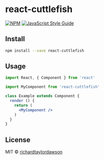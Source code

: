 # react-cuttlefish

> 

[![NPM](https://img.shields.io/npm/v/react-cuttlefish.svg)](https://www.npmjs.com/package/react-cuttlefish) [![JavaScript Style Guide](https://img.shields.io/badge/code_style-standard-brightgreen.svg)](https://standardjs.com)

## Install

```bash
npm install --save react-cuttlefish
```

## Usage

```jsx
import React, { Component } from 'react'

import MyComponent from 'react-cuttlefish'

class Example extends Component {
  render () {
    return (
      <MyComponent />
    )
  }
}
```

## License

MIT © [richardtaylordawson](https://github.com/richardtaylordawson)
